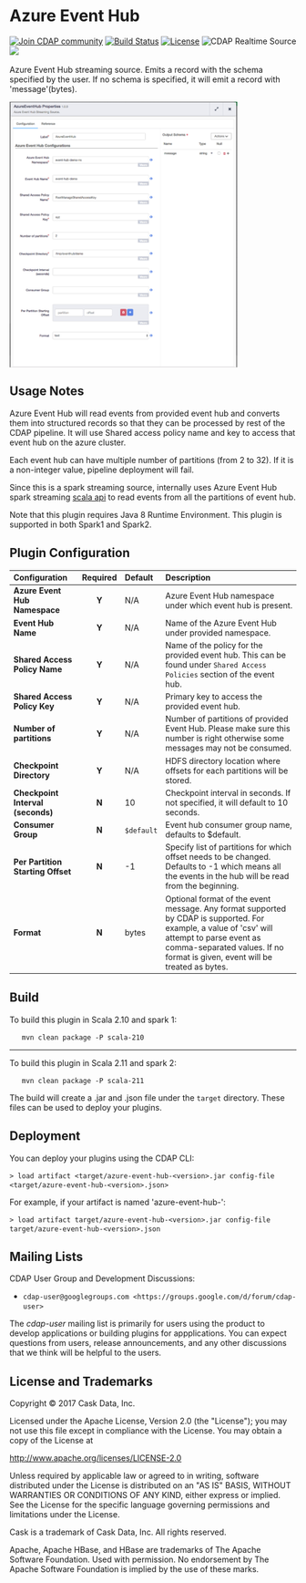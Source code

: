 Azure Event Hub
============

<a href="https://cdap-users.herokuapp.com/"><img alt="Join CDAP community" src="https://cdap-users.herokuapp.com/badge.svg?t=azure-event-hub"/></a> [![Build Status](https://travis-ci.org/hydrator/azure-event-hub.svg?branch=master)](https://travis-ci.org/hydrator/azure-event-hub) [![License](https://img.shields.io/badge/License-Apache%202.0-blue.svg)](https://opensource.org/licenses/Apache-2.0) <img alt="CDAP Realtime Source" src="https://cdap-users.herokuapp.com/assets/cdap-realtime-source.svg"/> []() <img src="https://cdap-users.herokuapp.com/assets/cm-available.svg"/>

Azure Event Hub streaming source. Emits a record with the schema specified by the user. If no schema
is specified, it will emit a record with 'message'(bytes).

<img align="center" src="docs/azure-event-hub.png"  width="400" alt="plugin configuration" />

Usage Notes
-----------

Azure Event Hub will read events from provided event hub and converts them into structured records so that they can be processed by rest of the CDAP pipeline.
It will use Shared access policy name and key to access that event hub on the azure cluster.

Each event hub can have multiple number of partitions (from 2 to 32). If it is a non-integer value, pipeline deployment will fail.

Since this is a spark streaming source, internally uses Azure Event Hub spark streaming [scala api](https://github.com/hdinsight/spark-eventhubs/blob/master/examples/src/main/scala/com/microsoft/spark/streaming/examples/receiverdstream/workloads/EventhubsEventCount.scala) to read events from all the partitions of event hub.

Note that this plugin requires Java 8 Runtime Environment. This plugin is supported in both Spark1 and Spark2.

Plugin Configuration
---------------------

| Configuration | Required | Default | Description |
| :------------ | :------: | :----- | :---------- |
| **Azure Event Hub Namespace** | **Y** | N/A | Azure Event Hub namespace under which event hub is present. |
| **Event Hub Name** | **Y** | N/A | Name of the Azure Event Hub under provided namespace. |
| **Shared Access Policy Name** | **Y** | N/A | Name of the policy for the provided event hub. This can be found under `Shared Access Policies` section of the event hub. |
| **Shared Access Policy Key** | **Y** | N/A | Primary key to access the provided event hub. |
| **Number of partitions** | **Y** | N/A | Number of partitions of provided Event Hub. Please make sure this number is right otherwise some messages may not be consumed. |
| **Checkpoint Directory** | **Y** | N/A | HDFS directory location where offsets for each partitions will be stored. |
| **Checkpoint Interval (seconds)** | **N** | 10  | Checkpoint interval in seconds. If not specified, it will default to 10 seconds. |
| **Consumer Group** | **N** | `$default` | Event hub consumer group name, defaults to $default.  |
| **Per Partition Starting Offset** | **N** | -1 | Specify list of partitions for which offset needs to be changed. Defaults to -1 which means all the events in the hub will be read from the beginning.  |
| **Format** | **N** | bytes | Optional format of the event message. Any format supported by CDAP is supported. For example, a value of 'csv' will attempt to parse event as comma-separated values. If no format is given, event will be treated as bytes.  |

Build
-----
To build this plugin in Scala 2.10 and spark 1:

```
   mvn clean package -P scala-210 
```

-----
To build this plugin in Scala 2.11 and spark 2:

```
   mvn clean package -P scala-211
```

The build will create a .jar and .json file under the ``target`` directory.
These files can be used to deploy your plugins.

Deployment
----------
You can deploy your plugins using the CDAP CLI:

    > load artifact <target/azure-event-hub-<version>.jar config-file <target/azure-event-hub-<version>.json>

For example, if your artifact is named 'azure-event-hub-<version>':

    > load artifact target/azure-event-hub-<version>.jar config-file target/azure-event-hub-<version>.json
    
## Mailing Lists

CDAP User Group and Development Discussions:

* `cdap-user@googlegroups.com <https://groups.google.com/d/forum/cdap-user>`

The *cdap-user* mailing list is primarily for users using the product to develop
applications or building plugins for appplications. You can expect questions from 
users, release announcements, and any other discussions that we think will be helpful 
to the users.


## License and Trademarks

Copyright © 2017 Cask Data, Inc.

Licensed under the Apache License, Version 2.0 (the "License"); you may not use this file except
in compliance with the License. You may obtain a copy of the License at

http://www.apache.org/licenses/LICENSE-2.0

Unless required by applicable law or agreed to in writing, software distributed under the 
License is distributed on an "AS IS" BASIS, WITHOUT WARRANTIES OR CONDITIONS OF ANY KIND, 
either express or implied. See the License for the specific language governing permissions 
and limitations under the License.

Cask is a trademark of Cask Data, Inc. All rights reserved.

Apache, Apache HBase, and HBase are trademarks of The Apache Software Foundation. Used with
permission. No endorsement by The Apache Software Foundation is implied by the use of these marks.  

